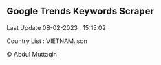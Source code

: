 

## Google Trends Keywords Scraper 
 
Last Update 08-02-2023 , 15:15:02

Country List :
VIETNAM.json



© Abdul Muttaqin 
